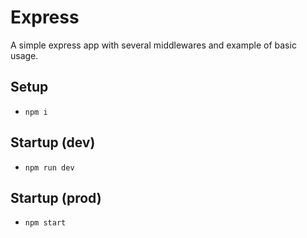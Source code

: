 # Express

A simple express app with several middlewares and example of basic usage.

## Setup

- `npm i`

## Startup (dev)

- `npm run dev`

## Startup (prod)

- `npm start`

